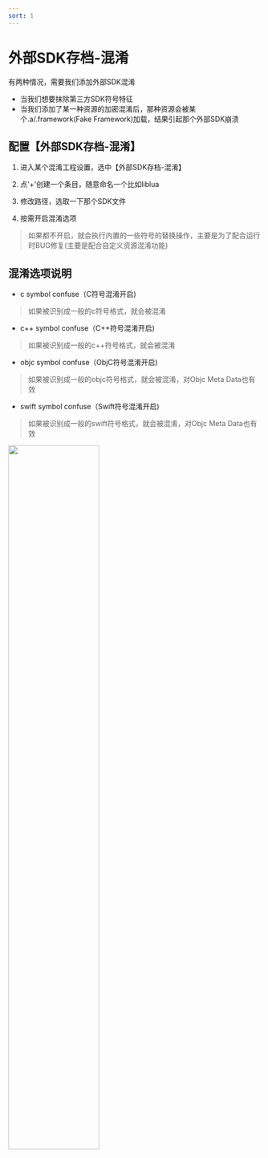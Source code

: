 ```yaml
---
sort: 1
---
```


# 外部SDK存档-混淆
有两种情况，需要我们添加外部SDK混淆

- 当我们想要抹除第三方SDK符号特征
- 当我们添加了某一种资源的加密混淆后，那种资源会被某个.a/.framework(Fake Framework)加载，结果引起那个外部SDK崩溃

## 配置【外部SDK存档-混淆】
1. 进入某个混淆工程设置，选中【外部SDK存档-混淆】

2. 点'+'创建一个条目，随意命名一个比如liblua

3. 修改路径，选取一下那个SDK文件

4. 按需开启混淆选项
> 如果都不开启，就会执行内置的一些符号的替换操作，主要是为了配合运行时BUG修复(主要是配合自定义资源混淆功能)

## 混淆选项说明
- c symbol confuse（C符号混淆开启)
> 如果被识别成一般的c符号格式，就会被混淆
> 

- c++ symbol confuse（C++符号混淆开启)
> 如果被识别成一般的c++符号格式，就会被混淆
> 

- objc symbol confuse（ObjC符号混淆开启)
> 如果被识别成一般的objc符号格式，就会被混淆，对Objc Meta Data也有效
> 

- swift symbol confuse（Swift符号混淆开启)
> 如果被识别成一般的swift符号格式，就会被混淆，对Objc Meta Data也有效
> 

>
<img src="https://outtable.github.io/9live/assets/images/snapshots/snapshot-36.png" width="60%">